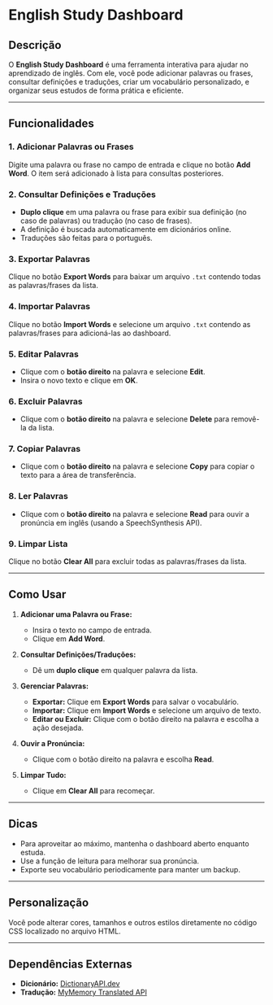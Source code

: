 # English Study Dashboard

## Descrição
O **English Study Dashboard** é uma ferramenta interativa para ajudar no aprendizado de inglês. Com ele, você pode adicionar palavras ou frases, consultar definições e traduções, criar um vocabulário personalizado, e organizar seus estudos de forma prática e eficiente.

---

## Funcionalidades

### 1. Adicionar Palavras ou Frases
Digite uma palavra ou frase no campo de entrada e clique no botão **Add Word**. O item será adicionado à lista para consultas posteriores.

### 2. Consultar Definições e Traduções
- **Duplo clique** em uma palavra ou frase para exibir sua definição (no caso de palavras) ou tradução (no caso de frases).
- A definição é buscada automaticamente em dicionários online.
- Traduções são feitas para o português.

### 3. Exportar Palavras
Clique no botão **Export Words** para baixar um arquivo `.txt` contendo todas as palavras/frases da lista.

### 4. Importar Palavras
Clique no botão **Import Words** e selecione um arquivo `.txt` contendo as palavras/frases para adicioná-las ao dashboard.

### 5. Editar Palavras
- Clique com o **botão direito** na palavra e selecione **Edit**.
- Insira o novo texto e clique em **OK**.

### 6. Excluir Palavras
- Clique com o **botão direito** na palavra e selecione **Delete** para removê-la da lista.

### 7. Copiar Palavras
- Clique com o **botão direito** na palavra e selecione **Copy** para copiar o texto para a área de transferência.

### 8. Ler Palavras
- Clique com o **botão direito** na palavra e selecione **Read** para ouvir a pronúncia em inglês (usando a SpeechSynthesis API).

### 9. Limpar Lista
Clique no botão **Clear All** para excluir todas as palavras/frases da lista.

---

## Como Usar

1. **Adicionar uma Palavra ou Frase:**
   - Insira o texto no campo de entrada.
   - Clique em **Add Word**.

2. **Consultar Definições/Traduções:**
   - Dê um **duplo clique** em qualquer palavra da lista.

3. **Gerenciar Palavras:**
   - **Exportar:** Clique em **Export Words** para salvar o vocabulário.
   - **Importar:** Clique em **Import Words** e selecione um arquivo de texto.
   - **Editar ou Excluir:** Clique com o botão direito na palavra e escolha a ação desejada.

4. **Ouvir a Pronúncia:**
   - Clique com o botão direito na palavra e escolha **Read**.

5. **Limpar Tudo:**
   - Clique em **Clear All** para recomeçar.

---

## Dicas
- Para aproveitar ao máximo, mantenha o dashboard aberto enquanto estuda.
- Use a função de leitura para melhorar sua pronúncia.
- Exporte seu vocabulário periodicamente para manter um backup.

---

## Personalização
Você pode alterar cores, tamanhos e outros estilos diretamente no código CSS localizado no arquivo HTML.

---

## Dependências Externas
- **Dicionário:** [DictionaryAPI.dev](https://dictionaryapi.dev)
- **Tradução:** [MyMemory Translated API](https://mymemory.translated.net)
